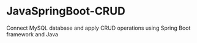 # JavaSpringBoot-CRUD
Connect MySQL database and apply CRUD operations using Spring Boot framework and Java

